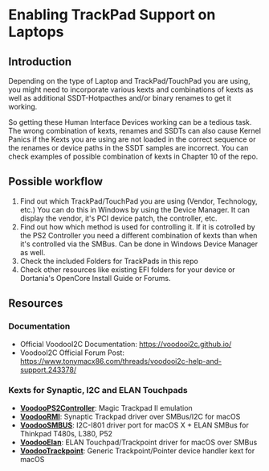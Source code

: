 # Enabling TrackPad Support on Laptops

## Introduction
Depending on the type of Laptop and TrackPad/TouchPad you are using, you might need to incorporate various kexts and combinations of kexts as well as additional SSDT-Hotpacthes and/or binary renames to get it working.

So getting these Human Interface Devices working can be a tedious task. The wrong combination of kexts, renames and SSDTs can also cause Kernel Panics if the Kexts you are using are not loaded in the correct sequence or the renames or device paths in the SSDT samples are incorrect. You can check examples of possible combination of kexts in Chapter 10 of the repo.

## Possible workflow
1. Find out which TrackPad/TouchPad you are using (Vendor, Technology, etc.) You can do this in Windows by using the Device Manager. It can display the vendor, it's PCI device patch, the controller, etc.
2. Find out how which method is used for controlling it. If it is cotrolled by the PS2 Controller you need a different combination of kexts than when it's controlled via the SMBus. Can be done in Windows Device Manager as well.
3. Check the included Folders for TrackPads in this repo
4. Check other resources like existing EFI folders for your device or Dortania's OpenCore Install Guide or Forums.

## Resources
### Documentation
* Official VoodooI2C Documentation: https://voodooi2c.github.io/
* VoodooI2C Official Forum Post: https://www.tonymacx86.com/threads/voodooi2c-help-and-support.243378/

### Kexts for Synaptic, I2C and ELAN Touchpads
- [**VoodooPS2Controller**](https://github.com/acidanthera/VoodooPS2): Magic Trackpad II emulation
- [**VoodooRMI**](https://github.com/VoodooSMBus/VoodooRMI): Synaptic Trackpad driver over SMBus/I2C for macOS 
- [**VoodooSMBUS**](https://github.com/VoodooSMBus/VoodooSMBus): I2C-I801 driver port for macOS X + ELAN SMBus for Thinkpad T480s, L380, P52 
- [**VoodooElan**](https://github.com/VoodooSMBus/VoodooElan): ELAN Touchpad/Trackpoint driver for macOS over SMBus 
- [**VoodooTrackpoint**](https://github.com/VoodooSMBus/VoodooTrackpoint):  Generic Trackpoint/Pointer device handler kext for macOS  

